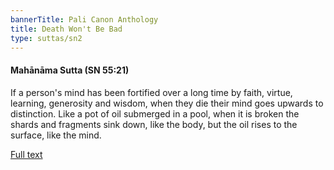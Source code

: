 ```yaml
---
bannerTitle: Pali Canon Anthology
title: Death Won't Be Bad
type: suttas/sn2
---
```


#### Mahānāma Sutta  (SN 55:21)

If a person's mind has been fortified over a long time by faith, virtue, learning, generosity and wisdom, when they die their mind goes upwards to distinction. Like a pot of oil submerged in a pool, when it is broken the shards and fragments sink down, like the body, but the oil rises to the surface, like the mind.


[Full text](https://www.dhammatalks.org/suttas/SN/SN55_21.html)
